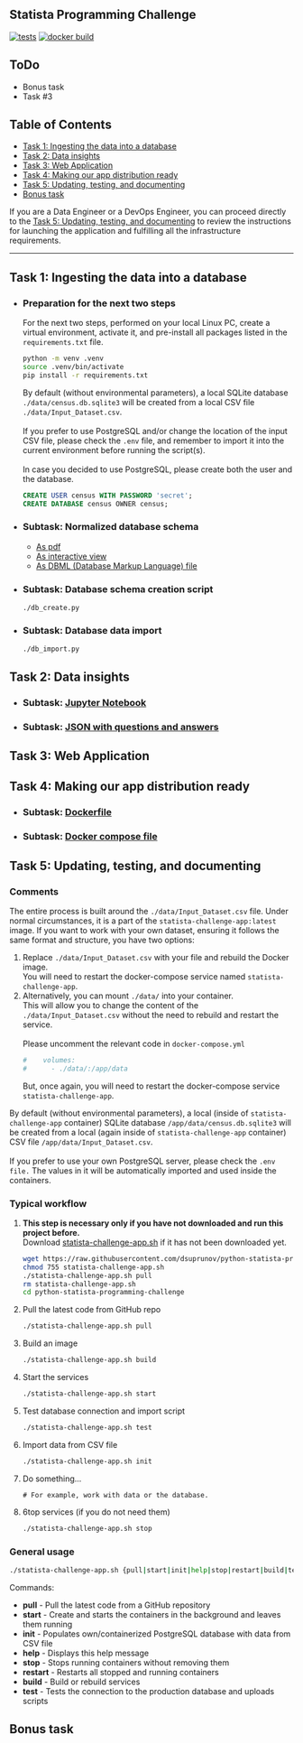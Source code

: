 ## Statista Programming Challenge

[![tests](https://github.com/dsuprunov/python-statista-programming-challenge/actions/workflows/tests.yml/badge.svg)](https://github.com/dsuprunov/python-statista-programming-challenge/actions/workflows/tests.yml)
[![docker build](https://github.com/dsuprunov/python-statista-programming-challenge/actions/workflows/docker.yml/badge.svg)](https://github.com/dsuprunov/python-statista-programming-challenge/actions/workflows/docker.yml)


## ToDo

- Bonus task
- Task #3

## Table of Contents

- [Task 1: Ingesting the data into a database](#task-1-ingesting-the-data-into-a-database)
- [Task 2: Data insights](#task-2-data-insights)
- [Task 3: Web Application](#task-3-web-application)
- [Task 4: Making our app distribution ready](#task-4-making-our-app-distribution-ready)
- [Task 5: Updating, testing, and documenting](#task-5-updating-testing-and-documenting)
- [Bonus task](#bonus-task)

If you are a Data Engineer or a DevOps Engineer, you can proceed directly
to the [Task 5: Updating, testing, and documenting](#task-5-updating-testing-and-documenting) to review the instructions
for launching the application and fulfilling all the infrastructure requirements.

---

## Task 1: Ingesting the data into a database

- ### Preparation for the next two steps

  For the next two steps, performed on your local Linux PC, create a
  virtual environment, activate it, and pre-install all packages listed in the `requirements.txt` file.
  
  ```bash
  python -m venv .venv
  source .venv/bin/activate
  pip install -r requirements.txt
  ```
  By default (without environmental parameters), a local SQLite database `./data/census.db.sqlite3` will be created
  from a local CSV file `./data/Input_Dataset.csv`.
  <br/>
  <br/>
  If you prefer to use PostgreSQL and/or change the location of the input CSV file, please check the
  `.env` file, and remember to import it into the current environment before running the script(s).  
  <br/>
  In case you decided to use PostgreSQL, please create both the user and the database.
  <br/>  
  ```sql
  CREATE USER census WITH PASSWORD 'secret';
  CREATE DATABASE census OWNER census;
  ```


- ### Subtask: Normalized database schema

  - [As pdf](docs/dbdiagram.pdf)
  - [As interactive view](https://dbdiagram.io/d/655516d67d8bbd6465445e36)
  - [As DBML (Database Markup Language) file](docs/dbdiagram.dbml)

- ### Subtask: Database schema creation script

  ```console
  ./db_create.py
  ```

- ### Subtask: Database data import

  ```console
  ./db_import.py
  ```

## Task 2: Data insights

- ### Subtask: [Jupyter Notebook](docs/task_20.ipnb)
- ### Subtask: [JSON with questions and answers](docs/task_24.json)

## Task 3: Web Application

## Task 4: Making our app distribution ready

- ### Subtask: [Dockerfile](Dockerfile)
- ### Subtask: [Docker compose file](docker-compose.yml)

## Task 5: Updating, testing, and documenting

### Comments

The entire process is built around the `./data/Input_Dataset.csv` file. Under normal circumstances,
it is a part of the `statista-challenge-app:latest` image. If you want to work with your own dataset,
ensuring it follows the same format and structure, you have two options:

1. Replace `./data/Input_Dataset.csv` with your file and rebuild the Docker image. \
   You will need to restart the docker-compose service named `statista-challenge-app`.
2. Alternatively, you can mount `./data/` into your container. \
   This will allow you to change the content of the `./data/Input_Dataset.csv` without
   the need to rebuild and restart the service.
   <br/>
   <br/>
   Please uncomment the relevant code in `docker-compose.yml`
   ```yaml
   #    volumes:
   #      - ./data/:/app/data
   ```
   But, once again, you will need to restart the docker-compose service `statista-challenge-app`.
 
By default (without environmental parameters), a local (inside of `statista-challenge-app` container)
SQLite database `/app/data/census.db.sqlite3` will be created from a local (again inside of `statista-challenge-app`
container) CSV file `/app/data/Input_Dataset.csv`.
<br/>
<br/>
If you prefer to use your own PostgreSQL server, please check the `.env file.`
The values in it will be automatically imported and used inside the containers. 

### Typical workflow
1. **This step is necessary only if you have not downloaded and run this project before.** \
  Download [statista-challenge-app.sh](statista-challenge-app.sh) if it has not been downloaded yet.   
   ```bash
   wget https://raw.githubusercontent.com/dsuprunov/python-statista-programming-challenge/main/statista-challenge-app.sh
   chmod 755 statista-challenge-app.sh
   ./statista-challenge-app.sh pull 
   rm statista-challenge-app.sh
   cd python-statista-programming-challenge
   ```
2. Pull the latest code from GitHub repo
   ```bash
   ./statista-challenge-app.sh pull
   ```
3. Build an image
   ```bash
   ./statista-challenge-app.sh build
   ```
4. Start the services
   ```bash
   ./statista-challenge-app.sh start
   ```
5. Test database connection and import script
   ```bash
   ./statista-challenge-app.sh test
   ```
6. Import data from CSV file
   ```bash
   ./statista-challenge-app.sh init
   ```
7. Do something...
   ```
   # For example, work with data or the database.
   ```
8. 6top services (if you do not need them)
   ```bash
   ./statista-challenge-app.sh stop
   ```
   
### General usage
```bash
./statista-challenge-app.sh {pull|start|init|help|stop|restart|build|test}
```
Commands:
- **pull**     - Pull the latest code from a GitHub repository
-  **start**   - Create and starts the containers in the background and leaves them running
-  **init**    - Populates own/containerized PostgreSQL database with data from CSV file
-  **help**    - Displays this help message
-  **stop**    - Stops running containers without removing them
-  **restart** - Restarts all stopped and running containers
-  **build**   - Build or rebuild services
-  **test**    - Tests the connection to the production database and uploads scripts

## Bonus task
